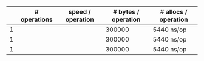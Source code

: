 
|   |  # operations  |  speed / operation  |  # bytes / operation  |  # allocs / operation  |
|---|---|---|---|---|
| 1  |   |   | 300000  |  5440 ns/op | 1235 B/op | 12 allocs/op|
| 1  |   |   | 300000  |  5440 ns/op | 1235 B/op | 12 allocs/op|
| 1  |   |   | 300000  |  5440 ns/op | 1235 B/op | 12 allocs/op|